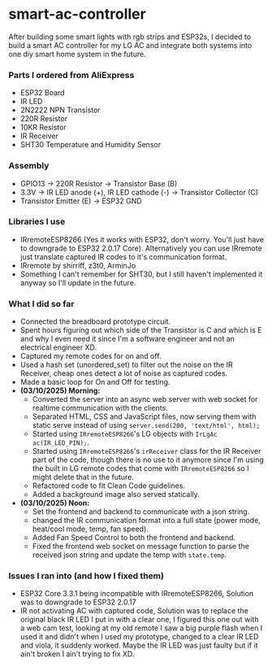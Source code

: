 # smart-ac-controller
After building some smart lights with rgb strips and ESP32s, I decided to build a smart AC controller for my LG AC and integrate both systems into one diy smart home system in the future.

### Parts I ordered from AliExpress
- ESP32 Board
- IR LED
- 2N2222 NPN Transistor
- 220R Resistor
- 10KR Resistor
- IR Receiver
- SHT30 Temperature and Humidity Sensor

### Assembly
- GPIO13 -> 220R Resistor -> Transistor Base (B)
- 3.3V -> IR LED anode (+), IR LED cathode (-) -> Transistor Collector (C)
- Transistor Emitter (E) -> ESP32 GND

### Libraries I use
- IRremoteESP8266 (Yes it works with ESP32, don't worry. You'll just have to downgrade to ESP32 2.0.17 Core).
  Alternatively you can use IRremote just translate captured IR codes to it's communication format.
- IRremote by shirriff, z3t0, ArminJo
- Something I can't remember for SHT30, but I still haven't implemented it anyway so I'll update in the future.

### What I did so far
- Connected the breadboard prototype circuit.
- Spent hours figuring out which side of the Transistor is C and which is E and why I even need it since I'm a software engineer and not an electrical engineer XD.
- Captured my remote codes for on and off.
- Used a hash set (unordered_set) to filter out the noise on the IR Receiver, cheap ones detect a lot of noise as captured codes.
- Made a basic loop for On and Off for testing.
- **(03/10/2025) Morning:** 
  - Converted the server into an async web server with web socket for realtime communication with the clients.
  - Separated HTML, CSS and JavaScript files, now serving them with static serve instead of using `server.send(200, 'text/html', html);`
  - Started using `IRremoteESP8266`'s LG objects with `IrLgAc ac(IR_LED_PIN);`.
  - Started using `IRremoteESP8266`'s `irReceiver` class for the IR Receiver part of the code, though there is no use to it anymore since I'm
    using the built in LG remote codes that come with `IRremoteESP8266` so I might delete that in the future.
  - Refactored code to fit Clean Code guidelines.
  - Added a background image also served statically.
- **(03/10/2025) Noon:** 
  - Set the frontend and backend to communicate with a json string.
  - changed the IR communication format into a full state (power mode, heat/cool mode, temp, fan speed).
  - Added Fan Speed Control to both the frontend and backend.
  - Fixed the frontend web socket on message function to parse the received json string and update the temp with `state.temp`.

### Issues I ran into (and how I fixed them)
- ESP32 Core 3.3.1 being incompatible with IRremoteESP8266, Solution was to downgrade to ESP32 2.0.17
- IR not activating AC with captured code, Solution was to replace the original black IR LED I put in with a clear one,
  I figured this one out with a web cam test, looking at my old remote I saw a big purple flash when I used it and didn't when
  I used my prototype, changed to a clear IR LED and viola, it suddenly worked. Maybe the IR LED was just faulty but if it ain't broken
  I ain't trying to fix XD.
  

